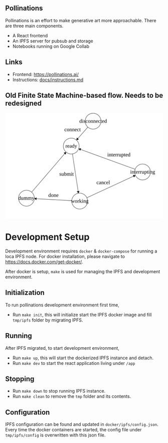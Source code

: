 ## Pollinations

Pollinations is an effort to make generative art more approachable. There are three main components.
- A React frontend
- An IPFS server for pubsub and storage
- Notebooks running on Google Collab

## Links

- Frontend: https://pollinations.ai/
- Instructions: [docs/instructions.md](docs/instructions.md)

## Old Finite State Machine-based flow. Needs to be redesigned
![FSM](fsm.svg)



# Development Setup

Development environment requires `docker` & `docker-compose` for running a loca IPFS node. For docker installation, please navigate to https://docs.docker.com/get-docker/.

After docker is setup, `make` is used for managing the IPFS and development environment.

## Initialization

To run pollinations development environment first time,

- Run `make init`, this will initialize start the IPFS docker image and fill `tmp/ipfs` folder by migrating IPFS.

## Running

After IPFS migrated, to start development environment,
- Run `make up`, this will start the dockerized IPFS instance and detach.
- Run `make dev` to start the react application living under `/app`

## Stopping

- Run `make down` to stop running IPFS instance.
- Run `make clean` to remove the `tmp` folder and its contents.

## Configuration

IPFS configuration can be found and updated in `docker/ipfs/config.json`. Every time the docker containers are started, the config file under `tmp/ipfs/config` is overwritten with this json file.
